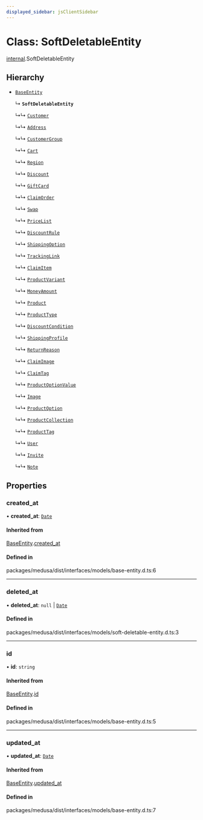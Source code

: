 ```yaml
---
displayed_sidebar: jsClientSidebar
---
```


# Class: SoftDeletableEntity

[internal](../modules/internal.md).SoftDeletableEntity

## Hierarchy

- [`BaseEntity`](internal.BaseEntity.md)

  ↳ **`SoftDeletableEntity`**

  ↳↳ [`Customer`](internal.Customer.md)

  ↳↳ [`Address`](internal.Address.md)

  ↳↳ [`CustomerGroup`](internal.CustomerGroup.md)

  ↳↳ [`Cart`](internal.Cart.md)

  ↳↳ [`Region`](internal.Region.md)

  ↳↳ [`Discount`](internal.Discount.md)

  ↳↳ [`GiftCard`](internal.GiftCard.md)

  ↳↳ [`ClaimOrder`](internal.ClaimOrder.md)

  ↳↳ [`Swap`](internal.Swap.md)

  ↳↳ [`PriceList`](internal.PriceList.md)

  ↳↳ [`DiscountRule`](internal.DiscountRule.md)

  ↳↳ [`ShippingOption`](internal.ShippingOption.md)

  ↳↳ [`TrackingLink`](internal.TrackingLink.md)

  ↳↳ [`ClaimItem`](internal.ClaimItem.md)

  ↳↳ [`ProductVariant`](internal.ProductVariant.md)

  ↳↳ [`MoneyAmount`](internal.MoneyAmount.md)

  ↳↳ [`Product`](internal.Product.md)

  ↳↳ [`ProductType`](internal.ProductType.md)

  ↳↳ [`DiscountCondition`](internal.DiscountCondition.md)

  ↳↳ [`ShippingProfile`](internal.ShippingProfile.md)

  ↳↳ [`ReturnReason`](internal.ReturnReason.md)

  ↳↳ [`ClaimImage`](internal.ClaimImage.md)

  ↳↳ [`ClaimTag`](internal.ClaimTag.md)

  ↳↳ [`ProductOptionValue`](internal.ProductOptionValue.md)

  ↳↳ [`Image`](internal.Image.md)

  ↳↳ [`ProductOption`](internal.ProductOption.md)

  ↳↳ [`ProductCollection`](internal.ProductCollection.md)

  ↳↳ [`ProductTag`](internal.ProductTag.md)

  ↳↳ [`User`](internal.User.md)

  ↳↳ [`Invite`](internal.Invite.md)

  ↳↳ [`Note`](internal.Note.md)

## Properties

### created\_at

• **created\_at**: [`Date`](../modules/internal.md#date)

#### Inherited from

[BaseEntity](internal.BaseEntity.md).[created_at](internal.BaseEntity.md#created_at)

#### Defined in

packages/medusa/dist/interfaces/models/base-entity.d.ts:6

___

### deleted\_at

• **deleted\_at**: ``null`` \| [`Date`](../modules/internal.md#date)

#### Defined in

packages/medusa/dist/interfaces/models/soft-deletable-entity.d.ts:3

___

### id

• **id**: `string`

#### Inherited from

[BaseEntity](internal.BaseEntity.md).[id](internal.BaseEntity.md#id)

#### Defined in

packages/medusa/dist/interfaces/models/base-entity.d.ts:5

___

### updated\_at

• **updated\_at**: [`Date`](../modules/internal.md#date)

#### Inherited from

[BaseEntity](internal.BaseEntity.md).[updated_at](internal.BaseEntity.md#updated_at)

#### Defined in

packages/medusa/dist/interfaces/models/base-entity.d.ts:7
